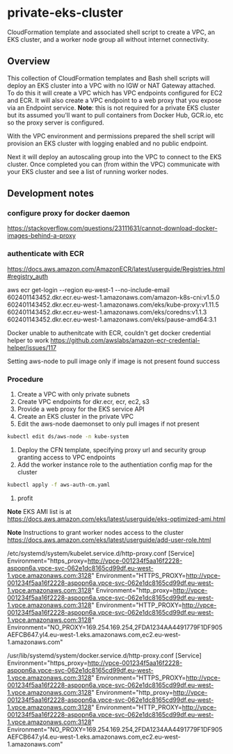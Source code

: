# private-eks-cluster

CloudFormation template and associated shell script to create a VPC, an EKS cluster, and a worker node group all without internet connectivity.

## Overview

This collection of CloudFormation templates and Bash shell scripts will deploy an EKS cluster into a VPC with no IGW or NAT Gateway attached.  
To do this it will create a VPC which has VPC endpoints configured for EC2 and ECR.  It will also create a VPC endpoint to a web proxy that you 
expose via an Endpoint service.  **Note**: this is not required for a private EKS cluster but its assumed you'll want to pull containers from 
Docker Hub, GCR.io, etc so the proxy server is configured.

With the VPC environment and permissions prepared the shell script will provision an EKS cluster with logging enabled and no public endpoint.

Next it will deploy an autoscaling group into the VPC to connect to the EKS cluster.  Once completed you can (from within the VPC) communicate
with your EKS cluster and see a list of running worker nodes.

## Development notes
### configure proxy for docker daemon
https://stackoverflow.com/questions/23111631/cannot-download-docker-images-behind-a-proxy

### authenticate with ECR
https://docs.aws.amazon.com/AmazonECR/latest/userguide/Registries.html#registry_auth

aws ecr get-login --region eu-west-1 --no-include-email
602401143452.dkr.ecr.eu-west-1.amazonaws.com/amazon-k8s-cni:v1.5.0
602401143452.dkr.ecr.eu-west-1.amazonaws.com/eks/kube-proxy:v1.11.5
602401143452.dkr.ecr.eu-west-1.amazonaws.com/eks/coredns:v1.1.3
602401143452.dkr.ecr.eu-west-1.amazonaws.com/eks/pause-amd64:3.1

Docker unable to authenitcate with ECR, couldn't get docker credential helper to work
https://github.com/awslabs/amazon-ecr-credential-helper/issues/117

Setting aws-node to pull image only if image is not present found success

### Procedure

1. Create a VPC with only private subnets
1. Create VPC endpoints for dkr.ecr, ecr, ec2, s3
1. Provide a web proxy for the EKS service API
1. Create an EKS cluster in the private VPC
1. Edit the aws-node daemonset to only pull images if not present
```bash
kubectl edit ds/aws-node -n kube-system
```
1. Deploy the CFN template, specifying proxy url and security group granting access to VPC endpoints
1. Add the worker instance role to the authentiation config map for the cluster
```bash
kubectl apply -f aws-auth-cm.yaml
```
1. profit


**Note** EKS AMI list is at https://docs.aws.amazon.com/eks/latest/userguide/eks-optimized-ami.html

**Note** Instructions to grant worker nodes access to the cluster https://docs.aws.amazon.com/eks/latest/userguide/add-user-role.html

/etc/systemd/system/kubelet.service.d/http-proxy.conf
[Service]
Environment="https_proxy=http://vpce-001234f5aa16f2228-aspopn6a.vpce-svc-062e1dc8165cd99df.eu-west-1.vpce.amazonaws.com:3128"
Environment="HTTPS_PROXY=http://vpce-001234f5aa16f2228-aspopn6a.vpce-svc-062e1dc8165cd99df.eu-west-1.vpce.amazonaws.com:3128"
Environment="http_proxy=http://vpce-001234f5aa16f2228-aspopn6a.vpce-svc-062e1dc8165cd99df.eu-west-1.vpce.amazonaws.com:3128"
Environment="HTTP_PROXY=http://vpce-001234f5aa16f2228-aspopn6a.vpce-svc-062e1dc8165cd99df.eu-west-1.vpce.amazonaws.com:3128"
Environment="NO_PROXY=169.254.169.254,2FDA1234AA4491779F1DF905AEFCB647.yl4.eu-west-1.eks.amazonaws.com,ec2.eu-west-1.amazonaws.com"

/usr/lib/systemd/system/docker.service.d/http-proxy.conf
[Service]
Environment="https_proxy=http://vpce-001234f5aa16f2228-aspopn6a.vpce-svc-062e1dc8165cd99df.eu-west-1.vpce.amazonaws.com:3128"
Environment="HTTPS_PROXY=http://vpce-001234f5aa16f2228-aspopn6a.vpce-svc-062e1dc8165cd99df.eu-west-1.vpce.amazonaws.com:3128"
Environment="http_proxy=http://vpce-001234f5aa16f2228-aspopn6a.vpce-svc-062e1dc8165cd99df.eu-west-1.vpce.amazonaws.com:3128"
Environment="HTTP_PROXY=http://vpce-001234f5aa16f2228-aspopn6a.vpce-svc-062e1dc8165cd99df.eu-west-1.vpce.amazonaws.com:3128"
Environment="NO_PROXY=169.254.169.254,2FDA1234AA4491779F1DF905AEFCB647.yl4.eu-west-1.eks.amazonaws.com,ec2.eu-west-1.amazonaws.com"
